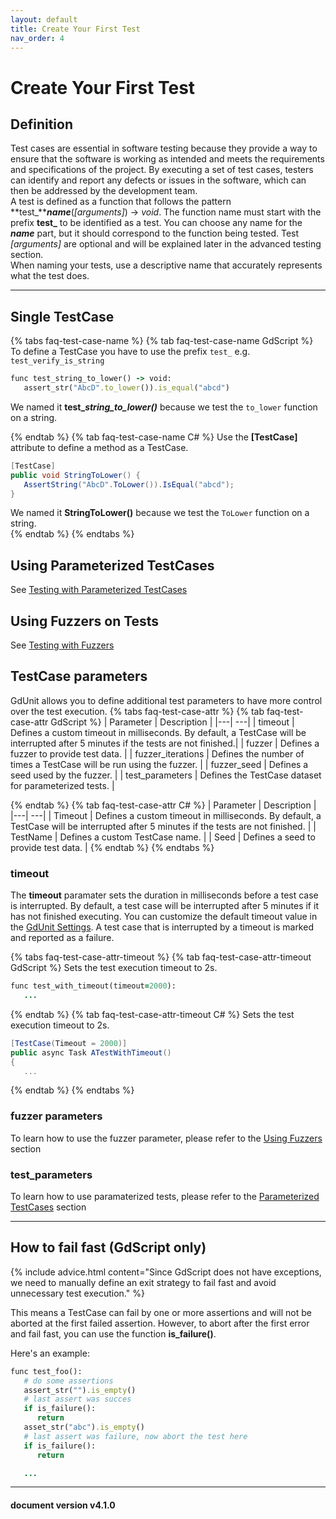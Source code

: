 ```yaml
---
layout: default
title: Create Your First Test
nav_order: 4
---
```


# Create Your First Test

## Definition

Test cases are essential in software testing because they provide a way to ensure that the software is working as intended and meets the requirements and specifications of the project. By executing a set of test cases, testers can identify and report any defects or issues in the software, which can then be addressed by the development team.<br>
A test is defined as a function that follows the pattern **test_*****name***(*[arguments]*) -> *void*. The function name must start with the prefix **test_** to be identified as a test. You can choose any name for the ***name*** part, but it should correspond to the function being tested. Test *[arguments]* are optional and will be explained later in the advanced testing section.<br>
When naming your tests, use a descriptive name that accurately represents what the test does.


---

## Single TestCase

{% tabs faq-test-case-name %}
{% tab faq-test-case-name GdScript %}
To define a TestCase you have to use the prefix `test_` e.g. `test_verify_is_string`<br>
```ruby
func test_string_to_lower() -> void:
   assert_str("AbcD".to_lower()).is_equal("abcd")
```
We named it **test_*string_to_lower()*** because we test the `to_lower` function on a string.<br>

{% endtab %}
{% tab faq-test-case-name C# %}
Use the **[TestCase]** attribute to define a method as a TestCase.
```cs
[TestCase]
public void StringToLower() {
   AssertString("AbcD".ToLower()).IsEqual("abcd");
}
```
We named it **StringToLower()** because we test the `ToLower` function on a string.<br>
{% endtab %}
{% endtabs %}


## Using Parameterized TestCases
See [Testing with Parameterized TestCases](/gdUnit4/advanced_testing/paramerized_tests/#testing-with-parameterized-testcases)<br>

## Using Fuzzers on Tests
See [Testing with Fuzzers](/gdUnit4/advanced_testing/fuzzing/#testing-with-fuzzers)<br>


## TestCase parameters
GdUnit allows you to define additional test parameters to have more control over the test execution.
{% tabs faq-test-case-attr %}
{% tab faq-test-case-attr GdScript %}
| Parameter | Description |
|---| ---|
| timeout | Defines a custom timeout in milliseconds. By default, a TestCase will be interrupted after 5 minutes if the tests are not finished.|
| fuzzer | Defines a fuzzer to provide test data. |
| fuzzer_iterations | Defines the number of times a TestCase will be run using the fuzzer. |
| fuzzer_seed | Defines a seed used by the fuzzer. |
| test_parameters | Defines the TestCase dataset for parameterized tests. |

{% endtab %}
{% tab faq-test-case-attr C# %}
| Parameter | Description |
|---| ---|
| Timeout | Defines a custom timeout in milliseconds. By default, a TestCase will be interrupted after 5 minutes if the tests are not finished. |
| TestName | Defines a custom TestCase name. |
| Seed | Defines a seed to provide test data. |
{% endtab %}
{% endtabs %}


### timeout
The **timeout** paramater sets the duration in milliseconds before a test case is interrupted. By default, a test case will be interrupted after 5 minutes if it has not finished executing.
You can customize the default timeout value in the [GdUnit Settings](/gdUnit4/first_steps/settings/#test-timeout-seconds). A test case that is interrupted by a timeout is marked and reported as a failure.

{% tabs faq-test-case-attr-timeout %}
{% tab faq-test-case-attr-timeout GdScript %}
Sets the test execution timeout to 2s.
```ruby
func test_with_timeout(timeout=2000):
   ...
```
{% endtab %}
{% tab faq-test-case-attr-timeout C# %}
Sets the test execution timeout to 2s.
```cs
[TestCase(Timeout = 2000)]
public async Task ATestWithTimeout()
{
   ...
```
{% endtab %}
{% endtabs %}


### fuzzer parameters
To learn how to use the fuzzer parameter, please refer to the [Using Fuzzers](/gdUnit4/advanced_testing/fuzzing/#using-fuzzers) section


### test_parameters
To learn how to use paramaterized tests, please refer to the [Parameterized TestCases](/gdUnit4/faq/test-case/#parameterized-testcases) section


---

## How to fail fast (GdScript only)
{% include advice.html 
content="Since GdScript does not have exceptions, we need to manually define an exit strategy to fail fast and avoid unnecessary test execution."
%}

This means a TestCase can fail by one or more assertions and will not be aborted at the first failed assertion. However, to abort after the first error and fail fast, you can use the function **is_failure()**.

Here's an example:
```ruby
func test_foo():
   # do some assertions
   assert_str("").is_empty()
   # last assert was succes 
   if is_failure():
      return
   asset_str("abc").is_empty()
   # last assert was failure, now abort the test here
   if is_failure():
      return

   ...
```

---
<h4> document version v4.1.0 </h4>
